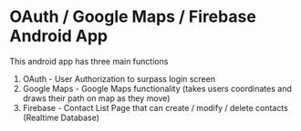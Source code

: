  OAuth / Google Maps / Firebase Android App
=====================================================

This android app has three main functions
1. OAuth - User Authorization to surpass login screen
2. Google Maps - Google Maps functionality (takes users coordinates and draws their path on map as they move)
3. Firebase - Contact List Page that can create / modify / delete contacts (Realtime Database)


